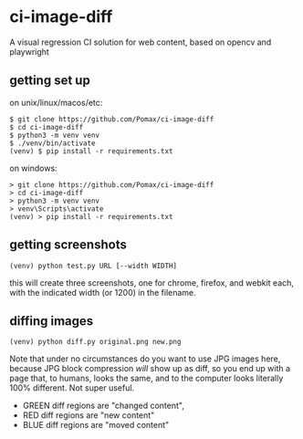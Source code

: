 # ci-image-diff
A visual regression CI solution for web content, based on opencv and playwright

## getting set up

on unix/linux/macos/etc:

```
$ git clone https://github.com/Pomax/ci-image-diff
$ cd ci-image-diff
$ python3 -m venv venv
$ ./venv/bin/activate
(venv) $ pip install -r requirements.txt
```

on windows:

```
> git clone https://github.com/Pomax/ci-image-diff
> cd ci-image-diff
> python3 -m venv venv
> venv\Scripts\activate
(venv) > pip install -r requirements.txt
```


## getting screenshots

`(venv) python test.py URL [--width WIDTH]`

this will create three screenshots, one for chrome, firefox,
and webkit each, with the indicated width (or 1200) in the
filename.


## diffing images

`(venv) python diff.py original.png new.png`

Note that under no circumstances do you want to use JPG images
here, because JPG block compression _will_ show up as diff, so
you end up with a page that, to humans, looks the same, and to
the computer looks literally 100% different. Not super useful.

- GREEN diff regions are "changed content", 
- RED diff regions are "new content"
- BLUE diff regions are "moved content"
